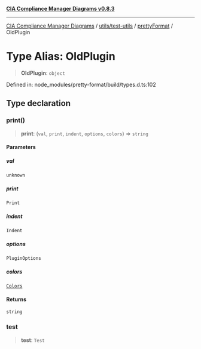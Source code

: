 [**CIA Compliance Manager Diagrams v0.8.3**](../../../../../README.md)

***

[CIA Compliance Manager Diagrams](../../../../../modules.md) / [utils/test-utils](../../../README.md) / [prettyFormat](../README.md) / OldPlugin

# Type Alias: OldPlugin

> **OldPlugin**: `object`

Defined in: node\_modules/pretty-format/build/types.d.ts:102

## Type declaration

### print()

> **print**: (`val`, `print`, `indent`, `options`, `colors`) => `string`

#### Parameters

##### val

`unknown`

##### print

`Print`

##### indent

`Indent`

##### options

`PluginOptions`

##### colors

[`Colors`](Colors.md)

#### Returns

`string`

### test

> **test**: `Test`
